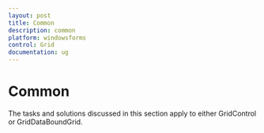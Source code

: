 ```yaml
---
layout: post
title: Common
description: common
platform: windowsforms
control: Grid
documentation: ug
---
```


# Common

The tasks and solutions discussed in this section apply to either GridControl or GridDataBoundGrid.

